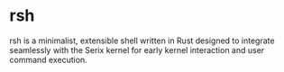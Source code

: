 # rsh
rsh is a minimalist, extensible shell written in Rust designed to integrate seamlessly with the Serix kernel for early kernel interaction and user command execution.
